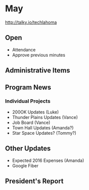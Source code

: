 # May
http://talky.io/techlahoma

## Open
* Attendance
* Approve previous minutes

## Administrative Items


## Program News

### Individual Projects
* 200OK Updates (Luke)
* Thunder Plains Updates (Vance)
* Job Board (Vance)
* Town Hall Updates (Amanda?)
* Star Space Updates? (Tommy?)

## Other Updates
* Expected 2016 Expenses (Amanda)
* Google Fiber

## President's Report
